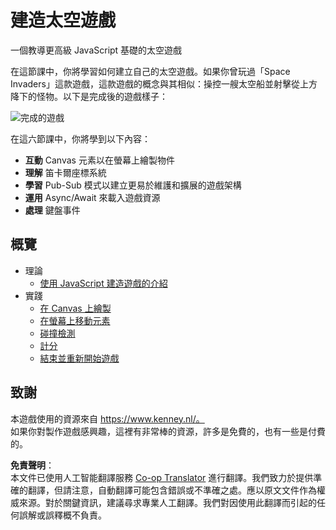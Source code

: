 <!--
CO_OP_TRANSLATOR_METADATA:
{
  "original_hash": "c40a698395ee5102715f7880bba3f2e7",
  "translation_date": "2025-08-23T22:51:15+00:00",
  "source_file": "6-space-game/README.md",
  "language_code": "hk"
}
-->
# 建造太空遊戲

一個教導更高級 JavaScript 基礎的太空遊戲

在這節課中，你將學習如何建立自己的太空遊戲。如果你曾玩過「Space Invaders」這款遊戲，這款遊戲的概念與其相似：操控一艘太空船並射擊從上方降下的怪物。以下是完成後的遊戲樣子：

![完成的遊戲](../../../6-space-game/images/pewpew.gif)

在這六節課中，你將學到以下內容：

- **互動** Canvas 元素以在螢幕上繪製物件
- **理解** 笛卡爾座標系統
- **學習** Pub-Sub 模式以建立更易於維護和擴展的遊戲架構
- **運用** Async/Await 來載入遊戲資源
- **處理** 鍵盤事件

## 概覽

- 理論
   - [使用 JavaScript 建造遊戲的介紹](1-introduction/README.md)
- 實踐
   - [在 Canvas 上繪製](2-drawing-to-canvas/README.md)
   - [在螢幕上移動元素](3-moving-elements-around/README.md)
   - [碰撞檢測](4-collision-detection/README.md)
   - [計分](5-keeping-score/README.md)
   - [結束並重新開始遊戲](6-end-condition/README.md)

## 致謝

本遊戲使用的資源來自 https://www.kenney.nl/。  
如果你對製作遊戲感興趣，這裡有非常棒的資源，許多是免費的，也有一些是付費的。

**免責聲明**：  
本文件已使用人工智能翻譯服務 [Co-op Translator](https://github.com/Azure/co-op-translator) 進行翻譯。我們致力於提供準確的翻譯，但請注意，自動翻譯可能包含錯誤或不準確之處。應以原文文件作為權威來源。對於關鍵資訊，建議尋求專業人工翻譯。我們對因使用此翻譯而引起的任何誤解或誤釋概不負責。